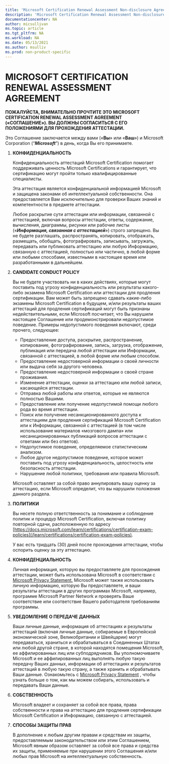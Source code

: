 ```yaml
---
title: 'Microsoft Certification Renewal Assessment Non-disclosure Agreement | Microsoft Docs'
description: 'Microsoft Certification Renewal Assessment Non-disclosure Agreement'
documentationcenter: NA
author: micsullivan
ms.topic: article
ms.tgt_pltfrm: NA
ms.workload: NA
ms.date: 05/13/2021
ms.author: msulliv
ms.prod: non-product-specific
---
```

# MICROSOFT CERTIFICATION RENEWAL ASSESSMENT AGREEMENT

**ПОЖАЛУЙСТА, ВНИМАТЕЛЬНО ПРОЧТИТЕ ЭТО MICROSOFT CERTIFICATION RENEWAL ASSESSMENT AGREEMENT («СОГЛАШЕНИЕ»). ВЫ ДОЛЖНЫ СОГЛАСИТЬСЯ С ЕГО ПОЛОЖЕНИЯМИ ДЛЯ ПРОХОЖДЕНИЯ АТТЕСТАЦИИ.**

Это Соглашение заключается между вами («**Вы**» или «**Ваш**») и Microsoft Corporation (“***Microsoft***”) в день, когда Вы его принимаете.

1. **КОНФИДЕНЦИАЛЬНОСТЬ**

    Конфиденциальность аттестаций Microsoft Certification помогает поддерживать ценность Microsoft Certifications и гарантирует, что сертификацию могут пройти только квалифицированные специалисты.

    Эта аттестация является конфиденциальной информацией Microsoft и защищена законами об интеллектуальной собственности. Она предоставляется Вам исключительно для проверки Ваших знаний и компетентности в предмете аттестации.

    Любое раскрытие сути аттестации или информации, связанной с аттестацией, включая вопросы аттестации, ответы, содержание, вычисления, диаграммы, рисунки или рабочие листы («***Информация, связанная с аттестацией***») строго запрещено. Вы не будете разглашать, распространять, копировать, отображать, размещать, обобщать, фотографировать, записывать, загружать, передавать или публиковать аттестацию или любую Информацию, связанную с аттестацией, полностью или частично, в любой форме или любыми способами, известными в настоящее время или разработанными в дальнейшем.

2. **CANDIDATE CONDUCT POLICY**

    Вы не будете участвовать ни в каких действиях, которые могут поставить под угрозу конфиденциальность или результаты какого-либо экзамена Microsoft Certification или аттестации для продления сертификации. Вам может быть запрещено сдавать какие-либо экзамены Microsoft Certification в будущем, и/или результаты ваших аттестаций для продления сертификаций могут быть признаны недействительными, если Microsoft посчитает, что Вы нарушили настоящее Соглашение или продемонстрировали недопустимое поведение. Примеры недопустимого поведения включают, среди прочего, следующее:

    - Предоставление доступа, раскрытие, распространение, копирование, фотографирование, запись, загрузка, отображение, публикация или передача любой аттестации или Информации, связанной с аттестацией, в любой форме или любым способом.
    - Предоставление недостоверной информации о своей личности или выдача себя за другого человека.
    - Предоставление недостоверной информации о своей стране проживания.
    - Изменение аттестации, оценки за аттестацию или любой записи, касающейся аттестации.
    - Отправка любой работы или ответов, которые не являются полностью Вашими.
    - Предоставление или получение недопустимой помощи любого рода во время аттестации.
    - Поиск или получение несанкционированного доступа к аттестациям для продления сертификаций Microsoft Certification или к Информации, связанной с аттестацией (в том числе использование материалов «мозгового дампа» или несанкционированных публикаций вопросов аттестации с ответами или без ответов).
    - Недопустимое поведение, определяемое статистическим анализом.
    - Любое другое недопустимое поведение, которое может поставить под угрозу конфиденциальность, целостность или безопасность аттестации.
    - Нарушение любой политики, требования или правила Microsoft.

   Microsoft оставляет за собой право аннулировать вашу оценку за аттестацию, если Microsoft определит, что вы нарушили положения данного раздела.

3. **ПОЛИТИКИ**

    Вы несете полную ответственность за понимание и соблюдение политик и процедур Microsoft Certification, включая политику повторной сдачи, расположенную по адресу [https://docs.microsoft.com/learn/certifications/certification-exam-policies](/learn/certifications/certification-exam-policies).

    У вас есть тридцать (30) дней после прохождения аттестации, чтобы оспорить оценку за эту аттестацию.

4. **КОНФИДЕНЦИАЛЬНОСТЬ**

    Личная информация, которую вы предоставляете для прохождения аттестации, может быть использована Microsoft в соответствии с [Microsoft Privacy Statement.](https://privacy.microsoft.com/en-us/privacystatement) Microsoft может также использовать личную информацию, которую Вы предоставляете, и ваши результаты аттестации в других программах Microsoft, например, программе Microsoft Partner Network и проверять Ваше соответствие или соответствие Вашего работодателя требованиям программы.

5. **УВЕДОМЛЕНИЕ О ПЕРЕДАЧЕ ДАННЫХ**

    Ваши личные данные, информация об аттестациях и результаты аттестаций (включая личные данные, собираемые в Европейской экономической зоне, Великобритании и Швейцарии) могут передаваться, храниться и обрабатываться в Соединенных Штатах или любой другой стране, в которой находятся помещения Microsoft, ее аффилированных лиц или субподрядчиков. Вы уполномочиваете Microsoft и ее аффилированных лиц выполнять любую такую передачу Ваших данных, информации об аттестациях и результатов аттестаций в любую такую страну, а также хранить и обрабатывать Ваши данные. Ознакомьтесь с [Microsoft Privacy Statement](https://go.microsoft.com/fwlink/?LinkId=248681) , чтобы узнать больше о том, как мы можем собирать, использовать и передавать Ваши данные.

6. **СОБСТВЕННОСТЬ**

    Microsoft владеет и сохраняет за собой все права, права собственности и права на аттестацию для продления сертификации Microsoft Certification и Информацию, связанную с аттестацией.

7. **СПОСОБЫ ЗАЩИТЫ ПРАВ**

    В дополнение к любым другим правам и средствам их защиты, предоставляемым законодательством или этим Соглашением, Microsoft явным образом оставляет за собой все права и средства их защиты, применяемые при нарушении этого Соглашения и/или любых прав Microsoft на интеллектуальную собственность.